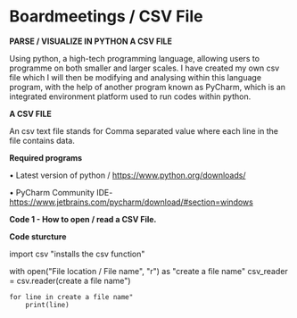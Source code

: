 # Boardmeetings / CSV File

  __PARSE / VISUALIZE IN PYTHON A CSV FILE__

Using python, a high-tech programming language, allowing users to programme on both smaller and larger scales. I have created my own csv file which I will then be modifying and analysing within this language program, with the help of another program known as PyCharm, which is an integrated environment platform used to run codes within python.

  __A CSV FILE__
  
An csv text file stands for Comma separated value where each line in the file contains data.

  __Required programs__

•	Latest version of python / https://www.python.org/downloads/

•	PyCharm Community IDE-https://www.jetbrains.com/pycharm/download/#section=windows


   __Code 1 - How to open / read a CSV File.__
 
   **Code sturcture**

import csv "installs the csv function"

with open("File location / File name", "r") as "create a file name"
    csv_reader = csv.reader(create a file name")

    for line in create a file name"
        print(line)
        
 

